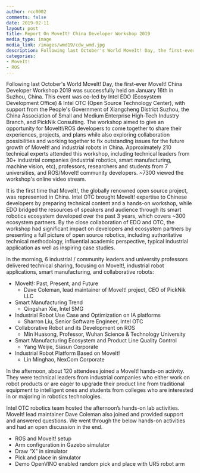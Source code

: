 ```yaml
---
author: rcc0002
comments: false
date: 2019-02-11
layout: post
title: Report On MoveIt! China Developer Workshop 2019
media_type: image
media_link: /images/wmd19/cdw_wmd.jpg
description: Following last October's World MoveIt! Day, the first-ever MoveIt! China Developer Workshop 2019 was successfully held on Jan 16th in Suzhou, China.
categories:
- MoveIt!
- ROS
---
```


Following last October's World MoveIt! Day, the first-ever MoveIt! China Developer Workshop 2019 was successfully held on January 16th in Suzhou, China. This event was co-led by Intel EDO (Ecosystem Development Office) & Intel OTC (Open Source Technology Center), with support from the People's Government of Xiangcheng District Suzhou, the China Association of Small and Medium Enterprise High-Tech Industry Branch, and PickNik Consulting. The workshop aimed to give an opportunity for MoveIt!/ROS developers to come together to share their experiences, projects, and plans while also exploring collaboration possibilities and working together to fix outstanding issues for the future growth of MoveIt! and industrial robots in China. Approximately 210 technical experts attended this workshop, including technical leaders from 30+ industrial companies (industrial robotics, smart manufacturing, machine vision, etc), professors, researchers and students from 7 universities, and ROS/MoveIt! community developers. ~7300 viewed the workshop's online video stream.

It is the first time that MoveIt!, the globally renowned open source project, was represented in China. Intel OTC brought MoveIt! expertise to Chinese developers by preparing technical content and a hands-on workshop, while EDO bridged the resources of speakers and audience through its smart robotics ecosystem developed over the past 3 years, which covers ~300 ecosystem partners. By the close collaboration of EDO and OTC, the workshop had significant impact on developers and ecosystem partners by presenting a full picture of open source robotics, including authoritative technical methodology, influential academic perspective, typical industrial application as well as inspiring case studies.

In the morning, 6 industrial / community leaders and university professors delivered technical sharing, focusing on MoveIt!, industrial robot applications, smart manufacturing, and collaborative robots:

* MoveIt!: Past, Present, and Future
    * Dave Coleman, lead maintainer of MoveIt! project, CEO of PickNik LLC
* Smart Manufacturing Trend
    * Qingshan Xie, Intel SMG
* Industrial Robot Use Case and Optimization on IA platforms
    * Sharron Liu, Senior Software Engineer, Intel OTC
* Collaborative Robot and its Development on ROS
    * Min Huasong, Professor, Wuhan Science & Technology University
* Smart Manufacturing Ecosystem and Product Line Quality Control
    * Yang Weijie, Siasun Corporate
* Industrial Robot Platform Based on MoveIt!
    * Lin Minghao, NexCom Corporate

In the afternoon, about 120 attendees joined a MoveIt! hands-on activity. They were technical leaders from industrial companies who either work on robot products or are eager to upgrade their product line from traditional equipment to intelligent ones and students from colleges who are interested in or majoring in robotics technologies.

Intel OTC robotics team hosted the afternoon’s hands-on lab activities. MoveIt! lead maintainer Dave Coleman also joined and provided support and answered questions. We went through the below hands-on activities and had an open discussion in the end.

* ROS and MoveIt! setup
* Arm configuration in Gazebo simulator
* Draw “X” in simulator
* Pick and place in simulator
* Demo OpenVINO enabled random pick and place with UR5 robot arm

